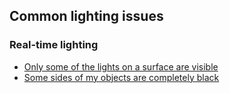 ## Common lighting issues

### Real-time lighting
 - [Only some of the lights on a surface are visible](Light%20Limits/Choose%20Pipeline.md)
 - [Some sides of my objects are completely black](Environment%20Lighting/Lighting%20Settings.md)